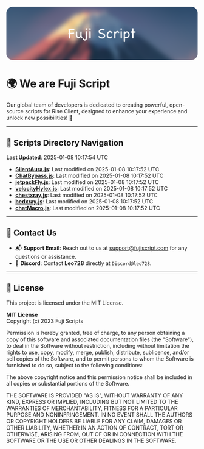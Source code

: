 ![Banner](.github/b.webp)

# 🌍 **We are Fuji Script**

Our global team of developers is dedicated to creating powerful, open-source scripts for Rise Client, designed to enhance your experience and unlock new possibilities! 🌟

---
<!-- SCRIPTS_NAVIGATION_START -->
## 📂 **Scripts Directory Navigation**

**Last Updated**: 2025-01-08 10:17:54 UTC

- **[SilentAura.js](scripts/SilentAura.js)**: Last modified on 2025-01-08 10:17:52 UTC
- **[ChatBypass.js](scripts/ChatBypass.js)**: Last modified on 2025-01-08 10:17:52 UTC
- **[jetpackFly.js](scripts/jetpackFly.js)**: Last modified on 2025-01-08 10:17:52 UTC
- **[velocityHylex.js](scripts/velocityHylex.js)**: Last modified on 2025-01-08 10:17:52 UTC
- **[chestxray.js](scripts/chestxray.js)**: Last modified on 2025-01-08 10:17:52 UTC
- **[bedxray.js](scripts/bedxray.js)**: Last modified on 2025-01-08 10:17:52 UTC
- **[chatMacro.js](scripts/chatMacro.js)**: Last modified on 2025-01-08 10:17:52 UTC

<!-- SCRIPTS_NAVIGATION_END -->

---

## 💬 **Contact Us**  
- 📬 **Support Email**: Reach out to us at [support@fujiscript.com](mailto:support@fujiscript.com) for any questions or assistance.  
- 💬 **Discord**: Contact **Leo728** directly at `Discord@leo728`.

---

## 📜 **License**

This project is licensed under the MIT License.  

**MIT License**  
Copyright (c) 2023 Fuji Scripts  

Permission is hereby granted, free of charge, to any person obtaining a copy of this software and associated documentation files (the "Software"), to deal in the Software without restriction, including without limitation the rights to use, copy, modify, merge, publish, distribute, sublicense, and/or sell copies of the Software, and to permit persons to whom the Software is furnished to do so, subject to the following conditions:  

The above copyright notice and this permission notice shall be included in all copies or substantial portions of the Software.  

THE SOFTWARE IS PROVIDED "AS IS", WITHOUT WARRANTY OF ANY KIND, EXPRESS OR IMPLIED, INCLUDING BUT NOT LIMITED TO THE WARRANTIES OF MERCHANTABILITY, FITNESS FOR A PARTICULAR PURPOSE AND NONINFRINGEMENT. IN NO EVENT SHALL THE AUTHORS OR COPYRIGHT HOLDERS BE LIABLE FOR ANY CLAIM, DAMAGES OR OTHER LIABILITY, WHETHER IN AN ACTION OF CONTRACT, TORT OR OTHERWISE, ARISING FROM, OUT OF OR IN CONNECTION WITH THE SOFTWARE OR THE USE OR OTHER DEALINGS IN THE SOFTWARE.  
